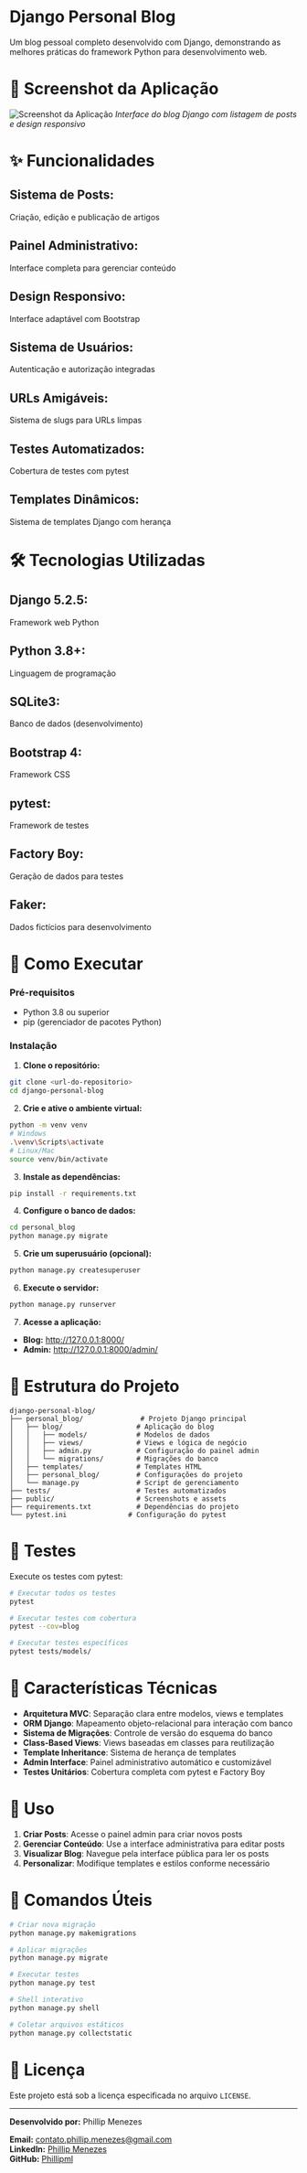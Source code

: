 # Django Personal Blog

Um blog pessoal completo desenvolvido com Django, demonstrando as melhores práticas do framework Python para desenvolvimento web.

# 📸 Screenshot da Aplicação

![Screenshot da Aplicação](https://raw.githubusercontent.com/Phillipml/django-personal-blog/main/public/screenshot.png)
_Interface do blog Django com listagem de posts e design responsivo_

# ✨ Funcionalidades

## Sistema de Posts:
Criação, edição e publicação de artigos
## Painel Administrativo:
Interface completa para gerenciar conteúdo
## Design Responsivo:
Interface adaptável com Bootstrap
## Sistema de Usuários:
Autenticação e autorização integradas
## URLs Amigáveis:
Sistema de slugs para URLs limpas
## Testes Automatizados:
Cobertura de testes com pytest
## Templates Dinâmicos:
Sistema de templates Django com herança

# 🛠️ Tecnologias Utilizadas

## Django 5.2.5:
Framework web Python
## Python 3.8+:
Linguagem de programação
## SQLite3:
Banco de dados (desenvolvimento)
## Bootstrap 4:
Framework CSS
## pytest:
Framework de testes
## Factory Boy:
Geração de dados para testes
## Faker:
Dados fictícios para desenvolvimento

# 🚀 Como Executar

### Pré-requisitos

- Python 3.8 ou superior
- pip (gerenciador de pacotes Python)

### Instalação

1. **Clone o repositório:**

```bash
git clone <url-do-repositorio>
cd django-personal-blog
```

2. **Crie e ative o ambiente virtual:**

```bash
python -m venv venv
# Windows
.\venv\Scripts\activate
# Linux/Mac
source venv/bin/activate
```

3. **Instale as dependências:**

```bash
pip install -r requirements.txt
```

4. **Configure o banco de dados:**

```bash
cd personal_blog
python manage.py migrate
```

5. **Crie um superusuário (opcional):**

```bash
python manage.py createsuperuser
```

6. **Execute o servidor:**

```bash
python manage.py runserver
```

7. **Acesse a aplicação:**

- **Blog:** http://127.0.0.1:8000/
- **Admin:** http://127.0.0.1:8000/admin/

# 📁 Estrutura do Projeto

```
django-personal-blog/
├── personal_blog/              # Projeto Django principal
│   ├── blog/                  # Aplicação do blog
│   │   ├── models/            # Modelos de dados
│   │   ├── views/             # Views e lógica de negócio
│   │   ├── admin.py           # Configuração do painel admin
│   │   └── migrations/        # Migrações do banco
│   ├── templates/             # Templates HTML
│   ├── personal_blog/         # Configurações do projeto
│   └── manage.py              # Script de gerenciamento
├── tests/                     # Testes automatizados
├── public/                    # Screenshots e assets
├── requirements.txt           # Dependências do projeto
└── pytest.ini               # Configuração do pytest
```

# 🧪 Testes

Execute os testes com pytest:

```bash
# Executar todos os testes
pytest

# Executar testes com cobertura
pytest --cov=blog

# Executar testes específicos
pytest tests/models/
```

# 🎯 Características Técnicas

- **Arquitetura MVC**: Separação clara entre modelos, views e templates
- **ORM Django**: Mapeamento objeto-relacional para interação com banco
- **Sistema de Migrações**: Controle de versão do esquema do banco
- **Class-Based Views**: Views baseadas em classes para reutilização
- **Template Inheritance**: Sistema de herança de templates
- **Admin Interface**: Painel administrativo automático e customizável
- **Testes Unitários**: Cobertura completa com pytest e Factory Boy

# 📝 Uso

1. **Criar Posts**: Acesse o painel admin para criar novos posts
2. **Gerenciar Conteúdo**: Use a interface administrativa para editar posts
3. **Visualizar Blog**: Navegue pela interface pública para ler os posts
4. **Personalizar**: Modifique templates e estilos conforme necessário

# 🔧 Comandos Úteis

```bash
# Criar nova migração
python manage.py makemigrations

# Aplicar migrações
python manage.py migrate

# Executar testes
python manage.py test

# Shell interativo
python manage.py shell

# Coletar arquivos estáticos
python manage.py collectstatic
```

# 📄 Licença

Este projeto está sob a licença especificada no arquivo `LICENSE`.

---

**Desenvolvido por:**
Phillip Menezes

**Email:**
contato.phillip.menezes@gmail.com  
**LinkedIn:**
[Phillip Menezes](https://www.linkedin.com/in/phillip-menezes-063a39227/)  
**GitHub:**
[Phillipml](https://github.com/Phillipml/)

